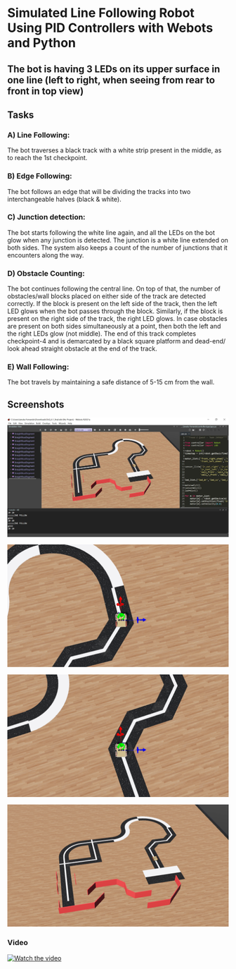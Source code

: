 # Simulated Line Following Robot Using PID Controllers with Webots and Python


<h2>
The bot is having 3 LEDs on its upper surface in one line (left to right, when seeing from rear to front in top view)</h2>


<h2>Tasks</h2>

<h3>A) Line Following:</h3>
<p>The bot traverses a black track with a white strip present in the middle, as to reach the 1st checkpoint.</p>
<h3>B) Edge Following:</h3>
<p>The bot follows an edge that will be dividing the tracks into two interchangeable halves (black & white).</p>
<h3>C) Junction detection:</h3>
<p>The bot starts following the white line again, and all the LEDs on the bot glow when any junction is detected. The junction is a white line extended on both sides. The system also keeps a count of the number of junctions that it encounters along the way.</p>
<h3>D) Obstacle Counting:</h3>
<p>The bot continues following the central line. On top of that, the number of obstacles/wall blocks placed on either side of the track are detected correctly. If the block is present on the left side of the track, then the left LED glows when the bot passes through the block. Similarly, if the block is present on the right side of the track, the right LED glows. In case obstacles are present on both sides simultaneously at a point, then both the left and the right LEDs glow (not middle). The end of this track completes checkpoint-4 and is demarcated by a black square platform and dead-end/ look ahead straight obstacle at the end of the track.</p>
<h3>E) Wall Following:</h3>
<p>The bot travels by maintaining a safe distance of 5-15 cm from the wall.</p>

<h2>Screenshots</h3>

<p align="center">
  <img src="https://github.com/januka36/Simulated-line-following-robot-using-PID-controllers-with-Webots-and-Python/blob/main/Media/ScreenShots/Capture.JPG" width="550" title="hover text"></p>
<p align="center">  
  <img src="https://github.com/januka36/Simulated-line-following-robot-using-PID-controllers-with-Webots-and-Python/blob/main/Media/ScreenShots/ToQ_6.png" width="550" title="hover text">
</p>
<p align="center">
  <img src="https://github.com/januka36/Simulated-line-following-robot-using-PID-controllers-with-Webots-and-Python/blob/main/Media/ScreenShots/ToQ_6_1.png" width="550" title="hover text"></p>
<p align="center">  
  <img src="https://github.com/januka36/Simulated-line-following-robot-using-PID-controllers-with-Webots-and-Python/blob/main/Media/ScreenShots/ToQ_6_2.png" width="550" title="hover text">
</p>

<h3>Video</h3>

[![Watch the video](https://i.imgur.com/vKb2F1B.png)](https://github.com/januka36/Simulated-line-following-robot-using-PID-controllers-with-Webots-and-Python/blob/main/Media/Video/video.mp4)

